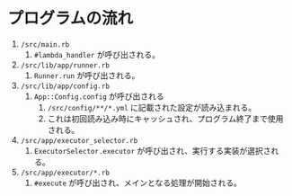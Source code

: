 # プログラムの流れ

1. `/src/main.rb`
    1. `#lambda_handler` が呼び出される。
1. `/src/lib/app/runner.rb`
    1. `Runner.run` が呼び出される。
1. `/src/lib/app/config.rb`
    1. `App::Config.config` が呼び出される
        1. `/src/config/**/*.yml` に記載された設定が読み込まれる。
        1. これは初回読み込み時にキャッシュされ、プログラム終了まで使用される。
1. `/src/app/executor_selector.rb`
    1. `ExecutorSelector.executor` が呼び出され、実行する実装が選択される。
1. `/src/app/executor/*.rb`
    1. `#execute` が呼び出され、メインとなる処理が開始される。
